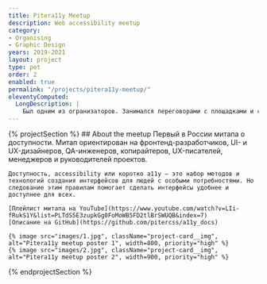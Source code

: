 ```yaml
---
title: Pitera11y Meetup
description: Web accessibility meetup
category:
- Organising
- Graphic Design
years: 2019-2021
layout: project
type: pet
order: 2
enabled: true
permalink: "/projects/pitera11y-meetup/"
eleventyComputed:
  LongDescription: |
    Был одним из огранизаторов. Занимался переговорами с площадками и спикерами, делал графику, стикеры, создавал субитры.
---
```


{% projectSection %}
	## About the meetup
	Первый в России митапа о доступности. Митап ориентирован на фронтенд-разработчиков, UI- и UX-дизайнеров, QA-инженеров, копирайтеров, UX-писателей, менеджеров и руководителей проектов.
	
	Доступность, accessibility или коротко a11y — это набор методов и технологий создания интерфейсов для людей с особыми потребностями. Но следование этим правилам помогает сделать интерфейсы удобнее и доступнее для всех.

	[Плейлист митапа на YouTube](https://www.youtube.com/watch?v=LIi-fRukS1Y&list=PLTdS5E3zupkGg0FoMoWB5FD2tlBrSWUQB&index=7)
	[Описание на GitHub](https://github.com/pitercss/a11y_docs)

	{% image src="images/1.jpg", className="project-card__img", alt="Pitera11y meetup poster 1", width=800, priority="high" %}
	{% image src="images/2.jpg", className="project-card__img", alt="Pitera11y meetup poster 2", width=900, priority="high" %}
{% endprojectSection %}